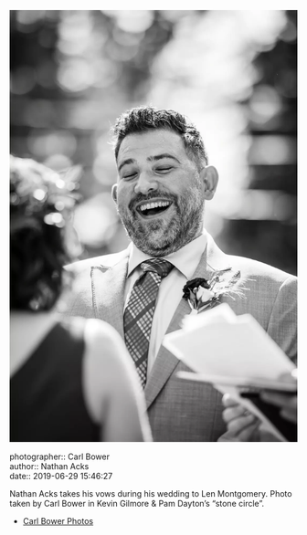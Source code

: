 ![Nathan Acks takes his vows](assets/2019-06-29-set-1-the-ceremony-27.webp)

photographer:: Carl Bower  
author:: Nathan Acks  
date:: 2019-06-29 15:46:27

Nathan Acks takes his vows during his wedding to Len Montgomery. Photo taken by Carl Bower in Kevin Gilmore & Pam Dayton’s “stone circle”.

* [Carl Bower Photos](https://carlbowerphotos.com)
